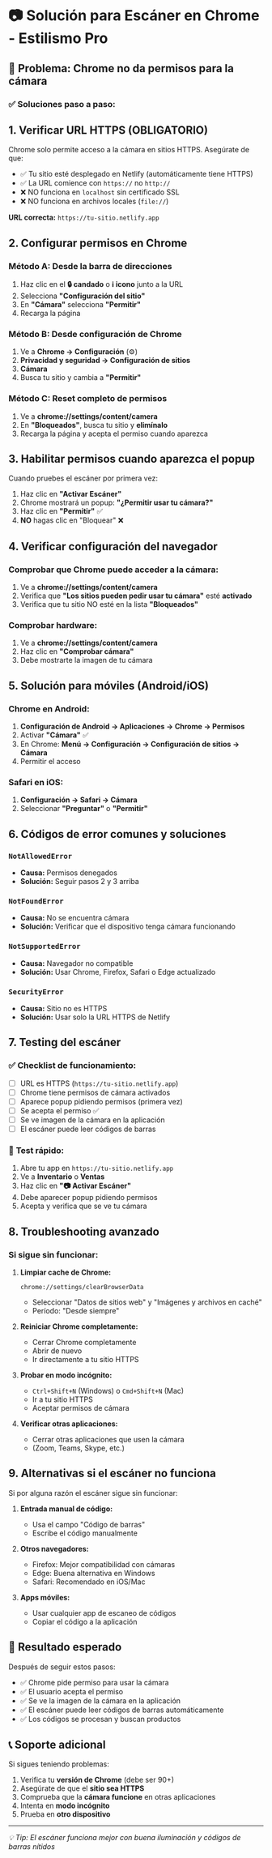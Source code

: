 # 📷 Solución para Escáner en Chrome - Estilismo Pro

## 🚨 Problema: Chrome no da permisos para la cámara

### ✅ **Soluciones paso a paso:**

## 1. **Verificar URL HTTPS (OBLIGATORIO)**

Chrome solo permite acceso a la cámara en sitios HTTPS. Asegúrate de que:

- ✅ Tu sitio esté desplegado en Netlify (automáticamente tiene HTTPS)
- ✅ La URL comience con `https://` no `http://`
- ❌ NO funciona en `localhost` sin certificado SSL
- ❌ NO funciona en archivos locales (`file://`)

**URL correcta:** `https://tu-sitio.netlify.app`

## 2. **Configurar permisos en Chrome**

### Método A: Desde la barra de direcciones
1. Haz clic en el **🔒 candado** o **ℹ️ icono** junto a la URL
2. Selecciona **"Configuración del sitio"**
3. En **"Cámara"** selecciona **"Permitir"**
4. Recarga la página

### Método B: Desde configuración de Chrome
1. Ve a **Chrome → Configuración** (⚙️)
2. **Privacidad y seguridad → Configuración de sitios**
3. **Cámara**
4. Busca tu sitio y cambia a **"Permitir"**

### Método C: Reset completo de permisos
1. Ve a **chrome://settings/content/camera**
2. En **"Bloqueados"**, busca tu sitio y **elimínalo**
3. Recarga la página y acepta el permiso cuando aparezca

## 3. **Habilitar permisos cuando aparezca el popup**

Cuando pruebes el escáner por primera vez:

1. Haz clic en **"Activar Escáner"**
2. Chrome mostrará un popup: **"¿Permitir usar tu cámara?"**
3. Haz clic en **"Permitir"** ✅
4. **NO** hagas clic en "Bloquear" ❌

## 4. **Verificar configuración del navegador**

### Comprobar que Chrome puede acceder a la cámara:
1. Ve a **chrome://settings/content/camera**
2. Verifica que **"Los sitios pueden pedir usar tu cámara"** esté **activado**
3. Verifica que tu sitio NO esté en la lista **"Bloqueados"**

### Comprobar hardware:
1. Ve a **chrome://settings/content/camera**
2. Haz clic en **"Comprobar cámara"**
3. Debe mostrarte la imagen de tu cámara

## 5. **Solución para móviles (Android/iOS)**

### Chrome en Android:
1. **Configuración de Android → Aplicaciones → Chrome → Permisos**
2. Activar **"Cámara"** ✅
3. En Chrome: **Menú → Configuración → Configuración de sitios → Cámara**
4. Permitir el acceso

### Safari en iOS:
1. **Configuración → Safari → Cámara**
2. Seleccionar **"Preguntar"** o **"Permitir"**

## 6. **Códigos de error comunes y soluciones**

### `NotAllowedError`
- **Causa:** Permisos denegados
- **Solución:** Seguir pasos 2 y 3 arriba

### `NotFoundError`
- **Causa:** No se encuentra cámara
- **Solución:** Verificar que el dispositivo tenga cámara funcionando

### `NotSupportedError`
- **Causa:** Navegador no compatible
- **Solución:** Usar Chrome, Firefox, Safari o Edge actualizado

### `SecurityError`
- **Causa:** Sitio no es HTTPS
- **Solución:** Usar solo la URL HTTPS de Netlify

## 7. **Testing del escáner**

### ✅ Checklist de funcionamiento:
- [ ] URL es HTTPS (`https://tu-sitio.netlify.app`)
- [ ] Chrome tiene permisos de cámara activados
- [ ] Aparece popup pidiendo permisos (primera vez)
- [ ] Se acepta el permiso ✅
- [ ] Se ve imagen de la cámara en la aplicación
- [ ] El escáner puede leer códigos de barras

### 🧪 **Test rápido:**
1. Abre tu app en `https://tu-sitio.netlify.app`
2. Ve a **Inventario** o **Ventas**
3. Haz clic en **"📷 Activar Escáner"**
4. Debe aparecer popup pidiendo permisos
5. Acepta y verifica que se ve tu cámara

## 8. **Troubleshooting avanzado**

### Si sigue sin funcionar:

1. **Limpiar cache de Chrome:**
   ```
   chrome://settings/clearBrowserData
   ```
   - Seleccionar "Datos de sitios web" y "Imágenes y archivos en caché"
   - Período: "Desde siempre"

2. **Reiniciar Chrome completamente:**
   - Cerrar Chrome completamente
   - Abrir de nuevo
   - Ir directamente a tu sitio HTTPS

3. **Probar en modo incógnito:**
   - `Ctrl+Shift+N` (Windows) o `Cmd+Shift+N` (Mac)
   - Ir a tu sitio HTTPS
   - Aceptar permisos de cámara

4. **Verificar otras aplicaciones:**
   - Cerrar otras aplicaciones que usen la cámara
   - (Zoom, Teams, Skype, etc.)

## 9. **Alternativas si el escáner no funciona**

Si por alguna razón el escáner sigue sin funcionar:

1. **Entrada manual de código:**
   - Usa el campo "Código de barras"
   - Escribe el código manualmente

2. **Otros navegadores:**
   - Firefox: Mejor compatibilidad con cámaras
   - Edge: Buena alternativa en Windows
   - Safari: Recomendado en iOS/Mac

3. **Apps móviles:**
   - Usar cualquier app de escaneo de códigos
   - Copiar el código a la aplicación

## 🎯 **Resultado esperado**

Después de seguir estos pasos:

- ✅ Chrome pide permiso para usar la cámara
- ✅ El usuario acepta el permiso
- ✅ Se ve la imagen de la cámara en la aplicación
- ✅ El escáner puede leer códigos de barras automáticamente
- ✅ Los códigos se procesan y buscan productos

## 📞 **Soporte adicional**

Si sigues teniendo problemas:

1. Verifica tu **versión de Chrome** (debe ser 90+)
2. Asegúrate de que el **sitio sea HTTPS**
3. Comprueba que la **cámara funcione** en otras aplicaciones
4. Intenta en **modo incógnito**
5. Prueba en **otro dispositivo**

---

*💡 Tip: El escáner funciona mejor con buena iluminación y códigos de barras nítidos*
